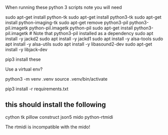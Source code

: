When running these python 3 scripts note you will need

sudo apt-get install python-tk
sudo apt-get install python3-tk 
sudo apt-get install python-imaging-tk
sudo apt-get remove python3-pil python3-pil.imagetk python-pil.imagetk python-pil
sudo apt-get install python3-pil.imagetk # Note that python3-pil installed as a dependency
sudo apt install -y jackd2
sudo apt install -y jackd1
sudo apt install -y alsa-tools
sudo apt install -y alsa-utils
sudo apt install -y libasound2-dev
sudo apt-get install -y libjack-dev

pip3 install these

Use a virtual env?

python3 -m venv .venv
source .venv/bin/activate

pip3 install -r requirements.txt

## this should install the following
cython
tk
pillow
construct
json5
mido
python-rtmidi

The rtmidi is incompatible with the mido!
